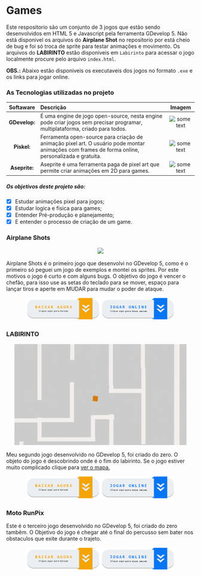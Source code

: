# Games
Este respositorio são um conjunto de 3 jogos que estão sendo desenvolvidos em HTML 5 e Javascript pela ferramenta GDevelop 5. Não está disponivel os arquivos do **Airplane Shot** no repositorio por está cheio de bug e foi só troca de sprite para testar animações e movimento. Os arquivos do **LABIRINTO** estão disponiveis em `Labirinto` para acessar o jogo localmente procure pelo arquivo `index.html`.

**OBS.:** Abaixo estão disponiveis os executaveis dos jogos no formato `.exe` e os links para jogar online.
### As Tecnologias utilizadas no projeto
Softaware | Descrição |Imagem
:---: | :--- | :----:
<b>GDevelop:</b> | É uma engine de jogo open-source, nesta engine pode criar jogos sem precisar programar, multiplataforma, criado para todos. | <img src="https://img.utdstc.com/icons/gdevelop-windows.png:225" alt="some text" width=100>
<b>Piskel:</b> | Ferramenta open-source para criação de animação pixel art. O usuário pode montar animações com frames de forma online, personalizada e gratuita. | <img src="https://opensource.com/sites/default/files/images/life-uploads/piskel.png" alt="some text" width=100>
<b>Aseprite:</b> | Aseprite é uma ferramenta paga de pixel art que permite criar animações em 2D para games. | <img src="https://i2.wp.com/noellembrooks.com/wp-content/uploads/2000/09/Aseprite-1.png" alt="some text" width=100>

##### Os objetivos deste projeto são:
- [x] Estudar animações pixel para jogos;
- [x] Estudar logica e fisica para games;
- [x] Entender Pré-produção e planejamento;
- [x] E entender o processo de criação de um game.
### Airplane Shots
<p align="center">
  <img width="460" src="https://github.com/EuCarlos/Games/blob/master/imagens/YouCut_20200624_164324871.gif">
</p>
Airplane Shots é o primeiro jogo que desenvolvi no GDevelop 5, como é o primeiro só peguei um jogo de exemplos e montei os sprites. Por este motivos o jogo é curto e com alguns bugs. O objetivo do jogo é vencer o chefão, para isso use as setas do teclado para se mover, espaço para lançar tiros e aperte em MUDAR para mudar o poder de ataque.
<p align="center">
  <a href="https://mega.nz/file/Lc1T0RhJ#EzP-74DkMaAwj7fYoKu4-ycHaxBbsIFNXnHwW23CzcM" target="_blank"><img width="200" src="https://github.com/EuCarlos/Games/blob/master/imagens/botao1.png"></a><a href="https://games.gdevelop-app.com/game-6d5b344c-2f26-4465-811f-a0fa39480f11/index.html" target="_blank"><img width="200" src="https://github.com/EuCarlos/Games/blob/master/imagens/botao2.png"></a>
</p>

### LABIRINTO
<p align="center">
  <img width="460" src="https://raw.githubusercontent.com/EuCarlos/Games/master/imagens/LABIRINTO.gif">
</p>

Meu segundo jogo desenvolvido no GDevelop 5, foi criado do zero. O objeto do jogo é descobrindo onde é o fim do labirinto. Se o jogo estiver muito complicado clique para [ver o mapa.](https://raw.githubusercontent.com/EuCarlos/Games/master/imagens/Mapa-do-Jogo.PNG)
<p align="center">
  <a href="https://mega.nz/file/rd9FwL6Q#ML3K_AReqY4CyF4xiqSgECfLj7jfpM2vWhmIN18akog" target="_blank"><img width="200" src="https://github.com/EuCarlos/Games/blob/master/imagens/botao1.png"></a><a href="https://games.gdevelop-app.com/game-c65ac604-0aa6-4e3d-b775-fdc06f1a4959/index.html" target="_blank"><img width="200" src="https://github.com/EuCarlos/Games/blob/master/imagens/botao2.png"></a>
</p>

### Moto RunPix

Este é o terceiro jogo desenvolvido no GDevelop 5, foi criado do zero tambêm. O Objetivo do jogo é chegar até o final do percusso sem bater nos obstaculos que exite durante o trajeto.
<p align="center">
  <a href="https://mega.nz/" target="_blank"><img width="200" src="https://github.com/EuCarlos/Games/blob/master/imagens/botao1.png"></a><a href="https://games.gdevelop-app.com/game-317389c4-7391-4948-9ecb-fe822effa580/index.html" target="_blank"><img width="200" src="https://github.com/EuCarlos/Games/blob/master/imagens/botao2.png"></a>
</p>
